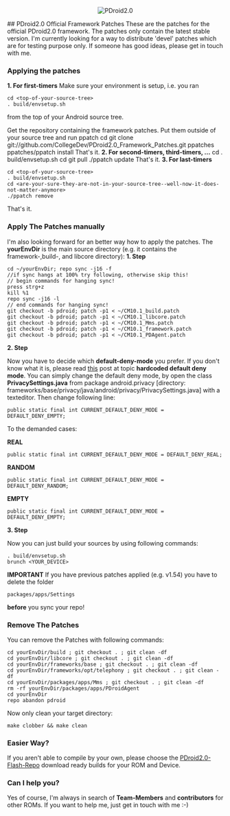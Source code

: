 <p align="center">
  <img src="http://www.privilege-car.de/xda/PDroid-banner.png" alt="PDroid2.0"/>
</p>
## PDroid2.0 Official Framework Patches
These are the patches for the official PDroid2.0 framework. The patches only contain the latest stable version. I'm currently looking for a way to distribute 'devel' patches which are for testing purpose only. If someone has good ideas, please get in touch with me.

### Applying the patches
**1. For first-timers**
Make sure your environment is setup, i.e. you ran

	cd <top-of-your-source-tree>
	. build/envsetup.sh

from the top of your Android source tree.

Get the repository containing the framework patches. Put them outside of your source tree and run ppatch
	cd <somewhere-but-not-in-your-source-tree>
	git clone git://github.com/CollegeDev/PDroid2.0_Framework_Patches.git ppatches
	ppatches/ppatch install
That's it.
**2. For second-timers, third-timers, ...** 
	cd <top-of-your-source-tree>
	. build/envsetup.sh
	cd <where-you-put-the-patches--i-hope-it-is-not-in-your-source-tree>
	git pull
	./ppatch update
That's it.
**3. For last-timers**

	cd <top-of-your-source-tree>
	. build/envsetup.sh
	cd <are-your-sure-they-are-not-in-your-source-tree--well-now-it-does-not-matter-anymore>
	./ppatch remove
That's it.
### Apply The Patches manually
I'm also looking forward for an better way how to apply the patches. The **yourEnvDir** is the main source directory (e.g. it contains the framework-,build-, and libcore directory):
**1. Step**	

    cd ~/yourEnvDir; repo sync -j16 -f 
    //if sync hangs at 100% try following, otherwise skip this!
    // begin commands for hanging sync!
    press strg+z
    kill %1
    repo sync -j16 -l
    // end commands for hanging sync!
	git checkout -b pdroid; patch -p1 < ~/CM10.1_build.patch
	git checkout -b pdroid; patch -p1 < ~/CM10.1_libcore.patch
	git checkout -b pdroid; patch -p1 < ~/CM10.1_Mms.patch
	git checkout -b pdroid; patch -p1 < ~/CM10.1_framework.patch
	git checkout -b pdroid; patch -p1 < ~/CM10.1_PDAgent.patch
**2. Step**

Now you have to decide which **default-deny-mode** you prefer. If you don't know what it is, please read [this](http://forum.xda-developers.com/showpost.php?p=37742535&postcount=623) post at topic **hardcoded default deny mode**. You can simply change the default deny mode, by open the class **PrivacySettings.java** from package android.privacy [directory: frameworks/base/privacy/java/android/privacy/PrivacySettings.java] with a texteditor. Then change following line:

    public static final int CURRENT_DEFAULT_DENY_MODE = DEFAULT_DENY_EMPTY;

To the demanded cases:

**REAL**

    public static final int CURRENT_DEFAULT_DENY_MODE = DEFAULT_DENY_REAL;
    
**RANDOM**

    public static final int CURRENT_DEFAULT_DENY_MODE = DEFAULT_DENY_RANDOM;
    
**EMPTY**

    public static final int CURRENT_DEFAULT_DENY_MODE = DEFAULT_DENY_EMPTY;

**3. Step**

Now you can just build your sources by using following commands:
   
    . build/envsetup.sh 
    brunch <YOUR_DEVICE>
    
**IMPORTANT**
If you have previous patches applied (e.g. v1.54) you have to delete the folder

    packages/apps/Settings
    
**before** you sync your repo!

### Remove The Patches
You can remove the Patches with following commands:

	cd yourEnvDir/build ; git checkout . ; git clean -df
	cd yourEnvDir/libcore ; git checkout . ; git clean -df
	cd yourEnvDir/frameworks/base ; git checkout . ; git clean -df
	cd yourEnvDir/frameworks/opt/telephony ; git checkout . ; git clean -df
	cd yourEnvDir/packages/apps/Mms ; git checkout . ; git clean -df
	rm -rf yourEnvDir/packages/apps/PDroidAgent
	cd yourEnvDir
	repo abandon pdroid
    
Now only clean your target directory:

	make clobber && make clean
### Easier Way?
If you aren't able to compile by your own, please choose the [PDroid2.0-Flash-Repo](http://forum.xda-developers.com/showpost.php?p=32458186&postcount=2) download ready builds for your ROM and Device.
### Can I help you?
Yes of course, I'm always in search of **Team-Members** and **contributors** for other ROMs. If you want to help me, just get in touch with me :-)
